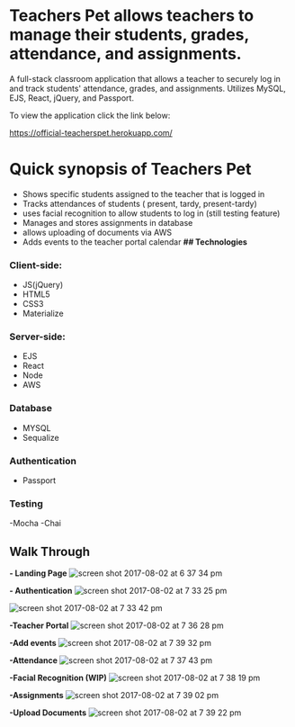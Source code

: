 #  **Teachers Pet allows teachers to manage their students, grades, attendance, and assignments.**

A full-stack classroom application that allows a teacher to securely log in and track students' attendance, grades, and assignments. Utilizes MySQL, EJS, React, jQuery, and Passport.

To view the application click the link below:

https://official-teacherspet.herokuapp.com/


# **Quick synopsis of Teachers Pet**

- Shows specific students assigned to the teacher that is logged in
- Tracks attendances of students ( present, tardy, present-tardy)
- uses facial recognition to allow students to log in (still testing feature)
- Manages and stores assignments in database
-  allows uploading of documents via AWS
- Adds events to the teacher portal calendar
**## Technologies**

### Client-side:

- JS(jQuery)
- HTML5
- CSS3
- Materialize

### Server-side:

- EJS
- React
- Node
- AWS

### Database

- MYSQL
- Sequalize 

### Authentication 

- Passport

### Testing

-Mocha
-Chai

## **Walk Through**

**- Landing
 Page**
![screen shot 2017-08-02 at 6 37 34 pm](https://user-images.githubusercontent.com/24800244/28899458-2ea552ec-77b9-11e7-8399-06e6ae517f37.png)

**- Authentication**
![screen shot 2017-08-02 at 7 33 25 pm](https://user-images.githubusercontent.com/24800244/28899526-975ed380-77b9-11e7-8a2e-5785f53c882a.png)

![screen shot 2017-08-02 at 7 33 42 pm](https://user-images.githubusercontent.com/24800244/28899533-a0033594-77b9-11e7-87f8-45150b87326f.png)

**-Teacher Portal**
![screen shot 2017-08-02 at 7 36 28 pm](https://user-images.githubusercontent.com/24800244/28899580-f1f0f422-77b9-11e7-9247-0e8ad7c6e25f.png)

**-Add events**
![screen shot 2017-08-02 at 7 39 32 pm](https://user-images.githubusercontent.com/24800244/28899720-cf661076-77ba-11e7-99bd-4740c266fab8.png)

**-Attendance**
![screen shot 2017-08-02 at 7 37 43 pm](https://user-images.githubusercontent.com/24800244/28899740-e033ada0-77ba-11e7-96d8-b51b629b3dc2.png)

**-Facial Recognition (WIP)**
![screen shot 2017-08-02 at 7 38 19 pm](https://user-images.githubusercontent.com/24800244/28899790-153214e2-77bb-11e7-8203-0e2641eb30e4.png)

**-Assignments**
![screen shot 2017-08-02 at 7 39 02 pm](https://user-images.githubusercontent.com/24800244/28899814-285f1f9c-77bb-11e7-949b-7a1b4bd215ab.png)

**-Upload Documents**
![screen shot 2017-08-02 at 7 39 22 pm](https://user-images.githubusercontent.com/24800244/28899922-7e732086-77bb-11e7-8ced-6fe993e70276.png)
